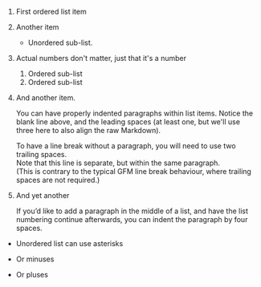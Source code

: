 1. First ordered list item
2. Another item
    * Unordered sub-list. 
1. Actual numbers don't matter, just that it's a number
    1. Ordered sub-list
    2. Ordered sub-list
4. And another item.

    You can have properly indented paragraphs within list items. Notice the blank line above, and the leading spaces (at least one, but we'll use three here to also align the raw Markdown).

    To have a line break without a paragraph, you will need to use two trailing spaces.  
    Note that this line is separate, but within the same paragraph.  
    (This is contrary to the typical GFM line break behaviour, where trailing spaces are not required.)

5. And yet another

    If you’d like to add a paragraph in the middle of a list, and have the list numbering continue afterwards, you can indent the paragraph by four spaces.

* Unordered list can use asterisks
- Or minuses
+ Or pluses
